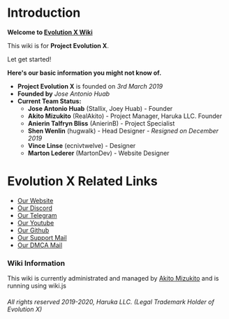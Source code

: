 # Introduction

**Welcome to [Evolution X Wiki](https://wiki.evolution-x.org)**

This wiki is for **Project Evolution X**.

Let get started!

**Here's our basic information you might not know of.**

* **Project Evolution X** is founded on *3rd March 2019*
* **Founded by** *Jose Antonio Huab*
* **Current Team Status:**
  * **Jose Antonio Huab** (Stallix, Joey Huab) - Founder
  * **Akito Mizukito** (RealAkito) - Project Manager, Haruka LLC. Founder
  * **Anierin Talfryn Bliss** (AnierinB) - Project Specialist
  * **Shen Wenlin** (hugwalk) - Head Designer - *Resigned on December 2019*
  * **Vince Linse** (ecnivtwelve) - Designer
  * **Marton Lederer** (MartonDev) - Website Designer

# Evolution X Related Links
* [Our Website](https://evolution-x.org)
* [Our Discord](https://evolution-x.org/discord)
* [Our Telegram](https://evolution-x.org/telegram)
* [Our Youtube](https://evolution-x.org/youtube)
* [Our Github](https://github.com/evolution-x)
* [Our Support Mail](mailto:support@evolution-x.org)
* [Our DMCA Mail](mailto:dmca@evolution-x.org)

### Wiki Information

This wiki is currently administrated and managed by [Akito Mizukito](mailto:akito@evolution-x.org) and is running using wiki.js



###### All rights reserved 2019-2020, Haruka LLC. (Legal Trademark Holder of Evolution X)
